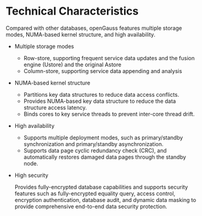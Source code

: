 # Technical Characteristics<a name="EN-US_CONCEPT_0289895596"></a>

Compared with other databases, openGauss features multiple storage modes, NUMA-based kernel structure, and high availability.

-   Multiple storage modes
    -   Row-store, supporting frequent service data updates and the fusion engine \(Ustore\) and the original Astore
    -   Column-store, supporting service data appending and analysis

-   NUMA-based kernel structure
    -   Partitions key data structures to reduce data access conflicts.
    -   Provides NUMA-based key data structure to reduce the data structure access latency.
    -   Binds cores to key service threads to prevent inter-core thread drift.

-   High availability
    -   Supports multiple deployment modes, such as primary/standby synchronization and primary/standby asynchronization.
    -   Supports data page cyclic redundancy check \(CRC\), and automatically restores damaged data pages through the standby node.

-   High security

    Provides fully-encrypted database capabilities and supports security features such as fully-encrypted equality query, access control, encryption authentication, database audit, and dynamic data masking to provide comprehensive end-to-end data security protection.


